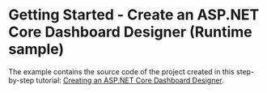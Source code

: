# Getting Started - Create an ASP.NET Core Dashboard Designer (Runtime sample)


The example contains the source code of the project created in this step-by-step tutorial: <a href="https://documentation.devexpress.com/Dashboard/119284/Getting-Started/">Creating an ASP.NET Core Dashboard Designer</a>.

<br/>


